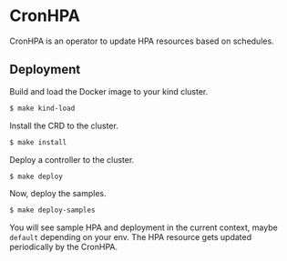 # CronHPA

CronHPA is an operator to update HPA resources based on schedules.

## Deployment

Build and load the Docker image to your kind cluster.

```bash
$ make kind-load
```

Install the CRD to the cluster.

```bash
$ make install
```

Deploy a controller to the cluster.

```bash
$ make deploy
```

Now, deploy the samples.

```bash
$ make deploy-samples
```

You will see sample HPA and deployment in the current context, maybe `default` depending on your env. The HPA resource gets updated periodically by the CronHPA.
